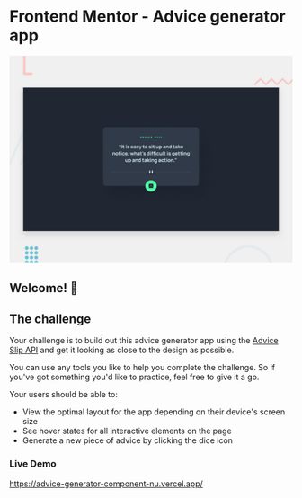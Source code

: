 # Frontend Mentor - Advice generator app

![Design preview for the Advice generator app coding challenge](./design/desktop-preview.jpg)

## Welcome! 👋

## The challenge

Your challenge is to build out this advice generator app using the [Advice Slip API](https://api.adviceslip.com) and get it looking as close to the design as possible.

You can use any tools you like to help you complete the challenge. So if you've got something you'd like to practice, feel free to give it a go.

Your users should be able to:

- View the optimal layout for the app depending on their device's screen size
- See hover states for all interactive elements on the page
- Generate a new piece of advice by clicking the dice icon

### Live Demo
https://advice-generator-component-nu.vercel.app/
